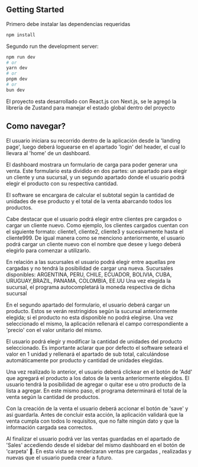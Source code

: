 ## Getting Started

Primero debe instalar las dependencias requeridas

```bash
npm install

```

Segundo run the development server:

```bash
npm run dev
# or
yarn dev
# or
pnpm dev
# or
bun dev
```

El proyecto esta desarrollado con React.js con Next.js,
se le agregó la librería de Zustand para manejar el estado global dentro del proyecto

## Como navegar?

El usuario iniciara su recorrido dentro de la aplicación desde la 'landing page',
luego deberá loguearse en el apartado 'login' del header, el cual lo llevara al 'home' de un dashboard.

El dashboard mostrara un formulario de carga para poder generar una venta. Este formulario esta dividido en dos partes: un apartado para elegir un cliente y una sucursal, y un segundo apartado donde el usuario podrá elegir el producto con su respectiva cantidad.

El software se encargara de calcular el subtotal según la cantidad de unidades de ese producto y el total de la venta abarcando todos los productos.

Cabe destacar que el usuario podrá elegir entre clientes pre cargados o cargar un cliente nuevo.
Como ejemplo, los clientes cargados cuentan con el siguiente formato: cliente1, cliente2, cliente3 y sucesivamente hasta el cliente999.
De igual manera como se menciono anteriormente, el usuario podrá cargar un cliente nuevo con el nombre que desee y luego deberá elegirlo para comenzar a utilizarlo.

En relación a las sucursales el usuario podrá elegir entre aquellas pre cargadas y no tendrá la posibilidad de cargar una nueva.
Sucursales disponibles: ARGENTINA, PERU, CHILE, ECUADOR, BOLIVIA, CUBA, URUGUAY,BRAZIL, PANAMA, COLOMBIA, EE.UU
Una vez elegida la sucursal, el programa autocompletará la moneda respectiva de dicha sucursal

En el segundo apartado del formulario, el usuario deberá cargar un producto. Estos se verán restringidos según la sucursal anteriormente elegida; si el producto no esta disponible no podrá elegirse. Una vez seleccionado el mismo, la aplicación rellenará el campo correspondiente a 'precio' con el valor unitario del mismo.

El usuario podrá elegir y modificar la cantidad de unidades del producto seleccionado. Es importante aclarar que por defecto el software seteará el valor en 1 unidad y rellenará el apartado de sub total, calculándose automáticamente por producto y cantidad de unidades elegidas.

Una vez realizado lo anterior, el usuario deberá clickear en el botón de 'Add' que agregará el producto a los datos de la venta anteriormente elegidos. El usuario tendrá la posibilidad de agregar o quitar ese u otro producto de la lista a agregar. En este mismo paso, el programa determinará el total de la venta según la cantidad de productos.

Con la creación de la venta el usuario deberá accionar el botón de 'save' y asi guardarla.
Antes de concluir esta acción, la aplicación validará que la venta cumpla con todos lo requisitos, que no falte ningún dato y que la información cargada sea correctos.

Al finalizar el usuario podrá ver las ventas guardadas en el apartado de 'Sales' accediendo desde el sidebar del mismo dashboard en el botón de 'carpeta' 📁. En esta vista se renderizaran ventas pre cargadas , realizadas y nuevas que el usuario pueda crear a futuro.
